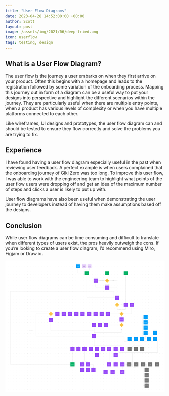 ```yaml
---
title: "User Flow Diagrams"
date: 2023-04-28 14:52:00:00 +00:00
author: Scott
layout: post
image: /assets/img/2021/06/deep-fried.png
icon: userflow
tags: testing, design
---
```


<h2>What is a User Flow Diagram?</h2>

The user flow is the journey a user embarks on when they first arrive on your product. Often this begins with a homepage and leads to the registration followed by some variation of the onboarding process. Mapping this journey out in form of a diagram can be a useful way to put your designs into perspective and highlight the different scenarios within the journey. They are particularly useful when there are multiple entry points, when a product has various levels of complexity or when you have multiple platforms connected to each other. 

Like wireframes, UI designs and prototypes, the user flow diagram can and should be tested to ensure they flow correctly and solve the problems you are trying to fix. 

<h2>Experience</h2>

I have found having a user flow diagram especially useful in the past when reviewing user feedback. A perfect example is when users complained that the onboarding journey of Giki Zero was too long. To improve this user flow, I was able to work with the engineering team to highlight what points of the user flow users were dropping off and get an idea of the maximum number of steps and clicks a user is likely to put up with.

User flow diagrams have also been useful when demonstrating the user journey to developers  instead of having them make assumptions based off the designs.

<h2>Conclusion</h2>

While user flow diagrams can be time consuming and difficult to translate when different types of users exist, the pros heavily outweigh the cons. If you’re looking to create a user flow diagram, I’d recommend using Miro, Figjam or Draw.io.

<div class="imgblock">
    <img src="/assets/img/userflow.png"/>
</div>